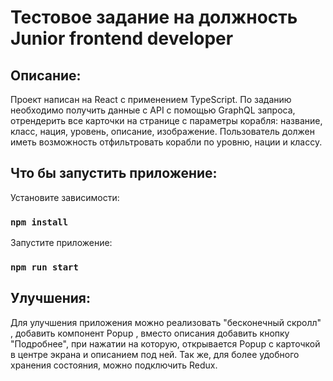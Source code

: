 # Тестовое задание на должность Junior frontend developer

## Описание:
Проект написан на React с применением TypeScript. По заданию необходимо получить данные с API с помощью GraphQL запроса, отрендерить все карточки на странице с параметры корабля: название, класс, нация, уровень, описание, изображение. Пользователь должен иметь возможность отфильтровать корабли по уровню, нации и классу.

## Что бы запустить приложение:
Установите зависимости:
### `npm install`

Запустите приложение:
### `npm run start`

## Улучшения:
Для улучшения приложения можно реализовать "бесконечный скролл" , добавить компонент Popup , вместо описания добавить кнопку "Подробнее", при нажатии на которую, открывается Popup с карточкой в центре экрана и описанием под ней.
Так же, для более удобного хранения состояния, можно подключить Redux.